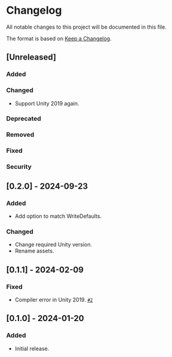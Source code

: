 # Changelog

All notable changes to this project will be documented in this file.

The format is based on [Keep a Changelog](https://keepachangelog.com/en/1.1.0/).

## [Unreleased]
### Added

### Changed
- Support Unity 2019 again.

### Deprecated

### Removed

### Fixed

### Security

## [0.2.0] - 2024-09-23
### Added
- Add option to match WriteDefaults.

### Changed
- Change required Unity version.
- Rename assets.

## [0.1.1] - 2024-02-09
### Fixed
- Compiler error in Unity 2019. [`#2`](https://github.com/nekobako/GestureWeightSmoothing/pull/2)

## [0.1.0] - 2024-01-20
### Added
- Initial release.
